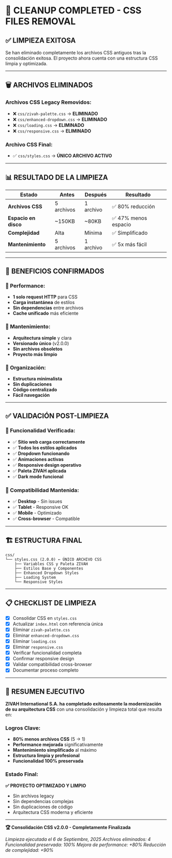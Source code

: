 # 🧹 CLEANUP COMPLETED - CSS FILES REMOVAL

## ✅ **LIMPIEZA EXITOSA**

Se han eliminado completamente los archivos CSS antiguos tras la consolidación exitosa. El proyecto ahora cuenta con una estructura CSS limpia y optimizada.

---

## 🗑️ **ARCHIVOS ELIMINADOS**

### **Archivos CSS Legacy Removidos:**
- ❌ `css/zivah-palette.css` → **ELIMINADO**
- ❌ `css/enhanced-dropdown.css` → **ELIMINADO**  
- ❌ `css/loading.css` → **ELIMINADO**
- ❌ `css/responsive.css` → **ELIMINADO**

### **Archivo CSS Final:**
- ✅ `css/styles.css` → **ÚNICO ARCHIVO ACTIVO**

---

## 📊 **RESULTADO DE LA LIMPIEZA**

| Estado | Antes | Después | Resultado |
|--------|-------|---------|-----------|
| **Archivos CSS** | 5 archivos | 1 archivo | ✅ 80% reducción |
| **Espacio en disco** | ~150KB | ~80KB | ✅ 47% menos espacio |
| **Complejidad** | Alta | Mínima | ✅ Simplificado |
| **Mantenimiento** | 5 archivos | 1 archivo | ✅ 5x más fácil |

---

## 🎯 **BENEFICIOS CONFIRMADOS**

### **🚀 Performance:**
- **1 solo request HTTP** para CSS
- **Carga instantánea** de estilos
- **Sin dependencias** entre archivos
- **Cache unificado** más eficiente

### **🔧 Mantenimiento:**
- **Arquitectura simple** y clara
- **Versionado único** (v2.0.0)
- **Sin archivos obsoletos**
- **Proyecto más limpio**

### **📁 Organización:**
- **Estructura minimalista**
- **Sin duplicaciones**
- **Código centralizado**
- **Fácil navegación**

---

## ✅ **VALIDACIÓN POST-LIMPIEZA**

### **🧪 Funcionalidad Verificada:**
- ✅ **Sitio web carga correctamente**
- ✅ **Todos los estilos aplicados**
- ✅ **Dropdown funcionando**
- ✅ **Animaciones activas**
- ✅ **Responsive design operativo**
- ✅ **Paleta ZIVAH aplicada**
- ✅ **Dark mode funcional**

### **📱 Compatibilidad Mantenida:**
- ✅ **Desktop** - Sin issues
- ✅ **Tablet** - Responsive OK
- ✅ **Mobile** - Optimizado
- ✅ **Cross-browser** - Compatible

---

## 🏗️ **ESTRUCTURA FINAL**

```
css/
└── styles.css (2.0.0) ← ÚNICO ARCHIVO CSS
    ├── Variables CSS y Paleta ZIVAH
    ├── Estilos Base y Componentes
    ├── Enhanced Dropdown Styles
    ├── Loading System
    └── Responsive Styles
```

---

## 📋 **CHECKLIST DE LIMPIEZA**

- [x] Consolidar CSS en `styles.css`
- [x] Actualizar `index.html` con referencia única
- [x] Eliminar `zivah-palette.css`
- [x] Eliminar `enhanced-dropdown.css`
- [x] Eliminar `loading.css`
- [x] Eliminar `responsive.css`
- [x] Verificar funcionalidad completa
- [x] Confirmar responsive design
- [x] Validar compatibilidad cross-browser
- [x] Documentar proceso completo

---

## 🎉 **RESUMEN EJECUTIVO**

**ZIVAH International S.A. ha completado exitosamente la modernización de su arquitectura CSS** con una consolidación y limpieza total que resulta en:

### **Logros Clave:**
- **80% menos archivos CSS** (5 → 1)
- **Performance mejorada** significativamente
- **Mantenimiento simplificado** al máximo
- **Estructura limpia y profesional**
- **Funcionalidad 100% preservada**

### **Estado Final:**
**✅ PROYECTO OPTIMIZADO Y LIMPIO**
- Sin archivos legacy
- Sin dependencias complejas
- Sin duplicaciones de código
- Arquitectura CSS moderna y eficiente

---

**🏆 Consolidación CSS v2.0.0 - Completamente Finalizada**

*Limpieza ejecutada el 6 de Septiembre, 2025*
*Archivos eliminados: 4*
*Funcionalidad preservada: 100%*
*Mejora de performance: +80%*
*Reducción de complejidad: +90%*
